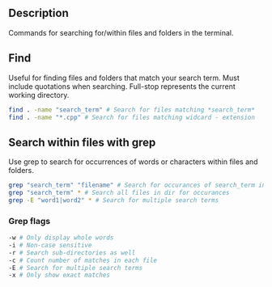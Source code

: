 ## Description
Commands for searching for/within files and folders in the terminal.

## Find
Useful for finding files and folders that match your search term. Must include quotations when searching. Full-stop represents the current working directory.


```bash
find . -name "search_term" # Search for files matching *search_term*
find . -name "*.cpp" # Search for files matching widcard - extension
```

## Search within files with grep
Use grep to search for occurrences of words or characters within files and folders.
```bash
grep "search_term" "filename" # Search for occurances of search_term in a given file
grep "search_term" * # Search all files in dir for occurances
grep -E "word1|word2" * # Search for multiple search terms
```

### Grep flags
```bash
-w # Only display whole words
-i # Non-case sensitive
-r # Search sub-directories as well
-c # Count number of matches in each file
-E # Search for multiple search terms
-x # Only show exact matches
```

